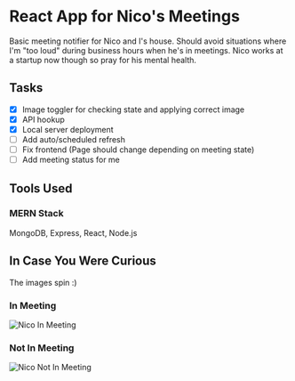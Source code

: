 # React App for Nico's Meetings
Basic meeting notifier for Nico and I's house. Should avoid situations where I'm "too loud" during business hours when he's in meetings. 
Nico works at a startup now though so pray for his mental health.

## Tasks
- [x] Image toggler for checking state and applying correct image
- [x] API hookup
- [x] Local server deployment
- [ ] Add auto/scheduled refresh
- [ ] Fix frontend (Page should change depending on meeting state)
- [ ] Add meeting status for me 

## Tools Used
### MERN Stack
MongoDB, Express, React, Node.js

## In Case You Were Curious
The images spin :)
### In Meeting
![Nico In Meeting](https://user-images.githubusercontent.com/11080841/161832262-27d58519-2ac7-4567-86ca-a9fb654ac468.png)
### Not In Meeting
![Nico Not In Meeting](https://user-images.githubusercontent.com/11080841/161832526-39b14be9-5236-4403-b579-f620c8e2ddfa.png)



